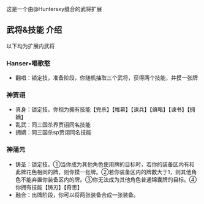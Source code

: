 这是一个由@Huntersxy缝合的武将扩展

## 武将&技能 介绍
以下均为扩展内武将
### Hanser•唱歌憨
- 翻唱：锁定技，准备阶段，你随机抽取三个武将，获得两个技能，并摸一张牌
  
### 神贾诩
- 真身：锁定技。你视为拥有技能【完杀】【帷幕】【谏兵】【缜略】【谏书】【拥嫡】
- 乱武：同三国杀界贾诩同名技能
- 拥嫡：同三国杀sp贾诩同名技能

### 神蒲元
- 铸圣：锁定技。①当你成为其他角色使用牌的目标时，若你的装备区内有和此牌花色相同的牌，则你摸一张牌。②若你装备区内的牌数大于1，则其他角色不能弃置你装备区内的牌。③你无法成为其他角色普通锦囊牌的目标。④你拥有技能【铸刃】【奇思】
- 融合：出牌阶段，你可以将两张装备合成一张装备。
